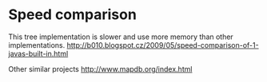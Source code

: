 # Speed comparison
This tree implementation is slower and use more memory than other implementations.
http://b010.blogspot.cz/2009/05/speed-comparison-of-1-javas-built-in.html

Other similar projects
http://www.mapdb.org/index.html